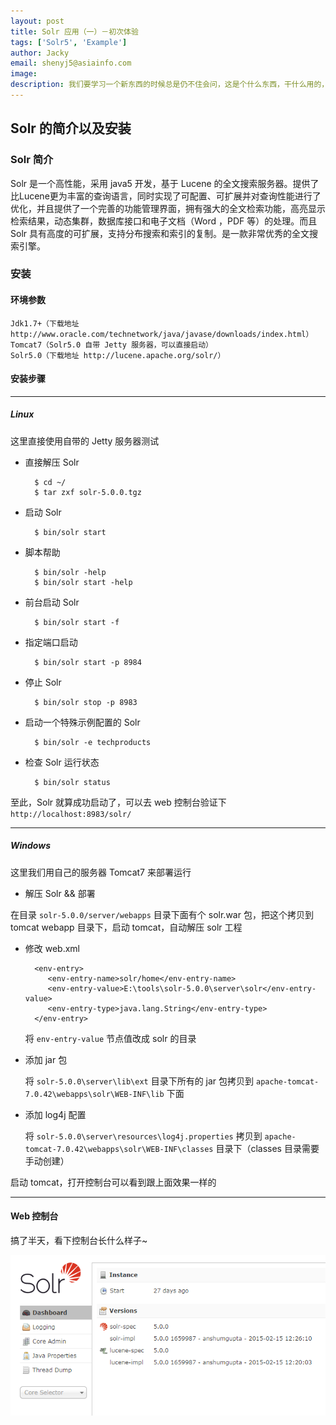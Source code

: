 ```yaml
---
layout: post
title: Solr 应用（一）－初次体验
tags: ['Solr5', 'Example']
author: Jacky
email: shenyj5@asiainfo.com
image:
description: 我们要学习一个新东西的时候总是仍不住会问，这是个什么东西，干什么用的，能帮我们解决什么问题，然后才是如何应用，如何优化等等。本次我们要讨论的是 Solr，它是一个开源的企业级搜索服务器，可以说是 Apache Lucene 搜索引擎的企业级应用的实现。下面几节将简单介绍下 solr 的应用（使用 Solr5.0 版本）。
---
```


## Solr 的简介以及安装

### Solr 简介
Solr 是一个高性能，采用 java5 开发，基于 Lucene 的全文搜索服务器。提供了比Lucene更为丰富的查询语言，同时实现了可配置、可扩展并对查询性能进行了优化，并且提供了一个完善的功能管理界面，拥有强大的全文检索功能，高亮显示检索结果，动态集群，数据库接口和电子文档（Word ，PDF 等）的处理。而且Solr 具有高度的可扩展，支持分布搜索和索引的复制。是一款非常优秀的全文搜索引擎。

### 安装
#### 环境参数
	Jdk1.7+（下载地址 http://www.oracle.com/technetwork/java/javase/downloads/index.html）
	Tomcat7（Solr5.0 自带 Jetty 服务器，可以直接启动）
	Solr5.0（下载地址 http://lucene.apache.org/solr/）

#### 安装步骤

----------
##### Linux
这里直接使用自带的 Jetty 服务器测试


* 直接解压 Solr

		$ cd ~/
		$ tar zxf solr-5.0.0.tgz

* 启动 Solr

		$ bin/solr start

* 脚本帮助

		$ bin/solr -help
		$ bin/solr start -help

* 前台启动 Solr

		$ bin/solr start -f

* 指定端口启动

		$ bin/solr start -p 8984

* 停止 Solr

		$ bin/solr stop -p 8983

* 启动一个特殊示例配置的 Solr

		$ bin/solr -e techproducts

* 检查 Solr 运行状态

		$ bin/solr status

至此，Solr 就算成功启动了，可以去 web 控制台验证下 `http://localhost:8983/solr/`

----------
##### Windows
这里我们用自己的服务器 Tomcat7 来部署运行

* 解压 Solr && 部署

在目录 `solr-5.0.0/server/webapps` 目录下面有个 solr.war 包，把这个拷贝到 tomcat webapp 目录下，启动 tomcat，自动解压 solr 工程

* 修改 web.xml

	    <env-entry>
	       <env-entry-name>solr/home</env-entry-name>
	       <env-entry-value>E:\tools\solr-5.0.0\server\solr</env-entry-value>
	       <env-entry-type>java.lang.String</env-entry-type>
	    </env-entry>

	将 `env-entry-value` 节点值改成 solr 的目录

* 添加 jar 包

	将 `solr-5.0.0\server\lib\ext` 目录下所有的 jar 包拷贝到 `apache-tomcat-7.0.42\webapps\solr\WEB-INF\lib` 下面

* 添加 log4j 配置

	将 `solr-5.0.0\server\resources\log4j.properties` 拷贝到 `apache-tomcat-7.0.42\webapps\solr\WEB-INF\classes` 目录下（classes 目录需要手动创建）

启动 tomcat，打开控制台可以看到跟上面效果一样的

----------

#### Web 控制台
搞了半天，看下控制台长什么样子~

![Solr5.0 Web 控制台](/images/solr-1-1.png)
